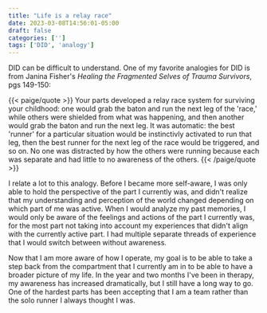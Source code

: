 ```yaml
---
title: "Life is a relay race"
date: 2023-03-08T14:56:01-05:00
draft: false
categories: ['']
tags: ['DID', 'analogy']
---
```



DID can be difficult to understand. 
One of my favorite analogies for DID is from Janina Fisher's _Healing the Fragmented Selves of Trauma Survivors_, pgs 149-150:

{{< paige/quote >}}
Your parts developed a relay race system for surviving your childhood: one would grab the baton and run the next leg of the 'race,' while others were shielded from what was happening, and then another would grab the baton and run the next leg. It was automatic: the best 'runner' for a particular situation would be instinctivly activated to run that leg, then the best runner for the next leg of the race would be triggered, and so on. No one was distracted by how the others were running because each was separate and had little to no awareness of the others.
{{< /paige/quote >}}

I relate a lot to this analogy. Before I became more self-aware, I was only able to hold the perspective of the part I currently was, and didn't realize that my understanding and perception of the world changed depending on which part of me was active. When I would analyze my past memories, I would only be aware of the feelings and actions of the part I currently was, for the most part not taking into account my experiences that didn't align with the currently active part. I had multiple separate threads of experience that I would switch between without awareness. 

Now that I am more aware of how I operate, my goal is to be able to take a step back from the compartment that I currently am in to be able to have a broader picture of my life.
In the year and two months I've been in therapy, my awareness has increased dramatically, but I still have a long way to go. 
One of the hardest parts has been accepting that I am a team rather than the solo runner I always thought I was. 





<!--

I would switch from part to part without awareness, and, although I didn't know it at the time, I was living life moment-to-moment, without much awareness of what had happened in the past or what I wanted to do in the future. 

As I understand it now, 
when one part of me is active, memories formed when different parts were active feel different---they distinctly feel like _not me_. How much they feel like _not me_ seems to vary depending on how connected two parts are. For example, a part of me that works may not remember traumatic memory at all, and may have a vague awareness of my memories formed while I was on vacation, and would be much more connected with memories that different work parts formed. In fact, if one were to ask me about my vacation from a month ago while a work part is active, I will likely only have a general awareness of what occurred during that trip and would have to switch to a part more familiar with the vacation in order to converse more.

This is an incredibly subtle feeling, 
Moment-to-moment, I generally have a continuous sense of "I"; that is, I don't generally have discrete jumps in 



if I remember what I did when a different part of me was active, the memory feels different from memories that belong to the current version of me. It feels distinctly like memories of other parts do not belong to _me_; they're someone else's. This is an incredibly subtile distinction, and one of the main ways I use to tell apart me parts. Moment-to-moment, I always feel like _me_; I don't really experience discrete jumps in 

---I don't perceive a differential. The main way I'm able to tell that I'm a different part is looking at the past rather than 

Whatever version of me is currently active feels like me, and the only version of me. It took me a long time to realize this, because it's an incredibly subtle distinction. 


One of the ways I like to think about how I experience life is to think that I'm made up of a team of parts working together to live life. 
Now, I understand that who I am right now isn't who I always am---things like my views, interests, mannerisms, and, perhaps most obviously, handwriting change depending on which part of me in the relay race of life is holding the baton. 
It's been difficult trying to conceptualize my experience with DID. The analogy of "multiple people living in the same body" that many people use doesn't seem to make sense for me. In fact, because of this, I actively denied that having DID for several months after starting therapy with the justification that I do not relate to others' experiences I learn about online. 
With this analogy, people with DID seem to feel as though they are the current part that is out, and that parts they could be at other times are "other" to them. 
--!>
